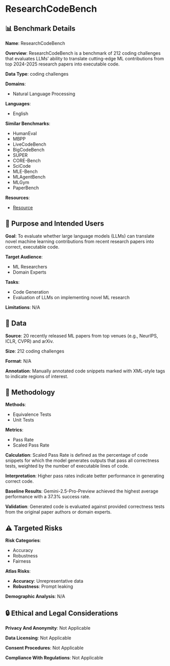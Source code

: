 # ResearchCodeBench

## 📊 Benchmark Details

**Name**: ResearchCodeBench

**Overview**: ResearchCodeBench is a benchmark of 212 coding challenges that evaluates LLMs’ ability to translate cutting-edge ML contributions from top 2024-2025 research papers into executable code.

**Data Type**: coding challenges

**Domains**:
- Natural Language Processing

**Languages**:
- English

**Similar Benchmarks**:
- HumanEval
- MBPP
- LiveCodeBench
- BigCodeBench
- SUPER
- CORE-Bench
- SciCode
- MLE-Bench
- MLAgentBench
- MLGym
- PaperBench

**Resources**:
- [Resource](https://researchcodebench.github.io/)

## 🎯 Purpose and Intended Users

**Goal**: To evaluate whether large language models (LLMs) can translate novel machine learning contributions from recent research papers into correct, executable code.

**Target Audience**:
- ML Researchers
- Domain Experts

**Tasks**:
- Code Generation
- Evaluation of LLMs on implementing novel ML research

**Limitations**: N/A

## 💾 Data

**Source**: 20 recently released ML papers from top venues (e.g., NeurIPS, ICLR, CVPR) and arXiv.

**Size**: 212 coding challenges

**Format**: N/A

**Annotation**: Manually annotated code snippets marked with XML-style tags to indicate regions of interest.

## 🔬 Methodology

**Methods**:
- Equivalence Tests
- Unit Tests

**Metrics**:
- Pass Rate
- Scaled Pass Rate

**Calculation**: Scaled Pass Rate is defined as the percentage of code snippets for which the model generates outputs that pass all correctness tests, weighted by the number of executable lines of code.

**Interpretation**: Higher pass rates indicate better performance in generating correct code.

**Baseline Results**: Gemini-2.5-Pro-Preview achieved the highest average performance with a 37.3% success rate.

**Validation**: Generated code is evaluated against provided correctness tests from the original paper authors or domain experts.

## ⚠️ Targeted Risks

**Risk Categories**:
- Accuracy
- Robustness
- Fairness

**Atlas Risks**:
- **Accuracy**: Unrepresentative data
- **Robustness**: Prompt leaking

**Demographic Analysis**: N/A

## 🔒 Ethical and Legal Considerations

**Privacy And Anonymity**: Not Applicable

**Data Licensing**: Not Applicable

**Consent Procedures**: Not Applicable

**Compliance With Regulations**: Not Applicable
